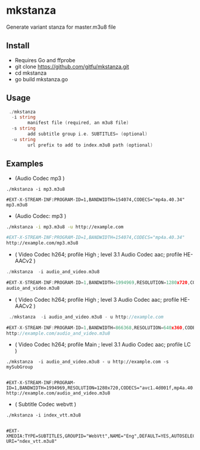 # mkstanza
Generate variant stanza for master.m3u8 file 

## Install
* Requires Go and ffprobe
* git clone https://github.com/gitfu/mkstanza.git
* cd mkstanza
* go build mkstanza.go

## Usage
```go
 ./mkstanza 
  -i string
    	manifest file (required, an m3u8 file)
  -s string
    	add subtitle group i.e. SUBTITLES= (optional)
  -u string
    	url prefix to add to index.m3u8 path (optional)
```
## Examples

* (Audio Codec mp3 )
``` 
./mkstanza -i mp3.m3u8
 
#EXT-X-STREAM-INF:PROGRAM-ID=1,BANDWIDTH=154074,CODECS="mp4a.40.34"
mp3.m3u8

```
* (Audio Codec: mp3  )
```sh
./mkstanza -i mp3.m3u8 -u http://example.com

#EXT-X-STREAM-INF:PROGRAM-ID=1,BANDWIDTH=154074,CODECS="mp4a.40.34"
http://example.com/mp3.m3u8

```
* ( Video Codec h264; profile High ; level 3.1 Audio Codec aac; profile HE-AACv2 )

```go 
./mkstanza  -i audio_and_video.m3u8

#EXT-X-STREAM-INF:PROGRAM-ID=1,BANDWIDTH=1994969,RESOLUTION=1280x720,CODECS="avc1.64001f,mp4a.40.5"
audio_and_video.m3u8

```
* ( Video Codec h264; profile High ; level 3 Audio Codec aac; profile HE-AACv2 )
```go
 ./mkstanza  -i audio_and_video.m3u8 - u http://example.com 

#EXT-X-STREAM-INF:PROGRAM-ID=1,BANDWIDTH=866368,RESOLUTION=640x360,CODECS="avc1.64001e,mp4a.40.5"
http://example.com/audio_and_video.m3u8

```
* ( Video Codec h264; profile Main ; level 3.1  Audio Codec aac; profile LC )
```
./mkstanza  -i audio_and_video.m3u8 - u http://example.com -s mySubGroup


#EXT-X-STREAM-INF:PROGRAM-ID=1,BANDWIDTH=1994969,RESOLUTION=1280x720,CODECS="avc1.4d001f,mp4a.40.2",SUBTITLES="mySubGroup"
http://example.com/audio_and_video.m3u8

```
* ( Subtitle Codec webvtt )

```
./mkstanza -i index_vtt.m3u8


#EXT-XMEDIA:TYPE=SUBTITLES,GROUPID="WebVtt",NAME="Eng",DEFAULT=YES,AUTOSELECT=YES,FORCED=NO,LANGUAGE="en", URI="ndex_vtt.m3u8"

```

